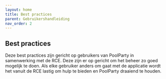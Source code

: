 ```yaml
---
layout: home
title: Best practices
parent: Gebruikershandleiding
nav_order: 2
---
```


## Best practices

Deze best practices zijn gericht op gebruikers van PoolParty in samenwerking met de RCE.
Deze zijn er op gericht om het beheer zo goed mogelijk te doen. Als elke gebruiker anders
om gaat met de applicatie wordt het vanuit de RCE lastig om hulp te bieden en PoolParty
draaiend te houden.
